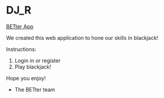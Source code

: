 # DJ_R

[BETter App](fierce-river-58772.herokuapp.com)

We created this web application to hone our skills in blackjack!

Instructions:
1. Login in or register
2. Play blackjack!

Hope you enjoy!

- The BETter team